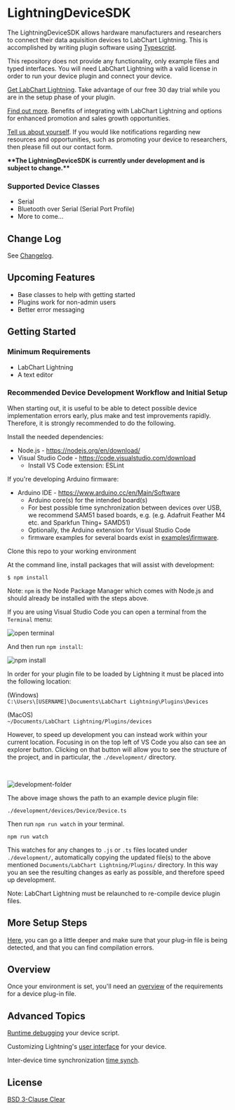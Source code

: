# LightningDeviceSDK

The LightningDeviceSDK allows hardware manufacturers and researchers to connect their data aquisition devices to LabChart Lightning. This is accomplished by writing plugin software using [Typescript](https://www.typescriptlang.org/).

This repository does not provide any functionality, only example files and typed interfaces. You will need LabChart Lightning with a valid license in order to run your device plugin and connect your device.

[Get LabChart Lightning](https://go.adinstruments.com/integrationLCLtrial). Take advantage of our free 30 day trial while you are in the setup phase of your plugin.

[Find out more](https://go.adinstruments.com/LCLIntegrationCWS). Benefits of integrating with LabChart Lightning and options for enhanced promotion and sales growth opportunities.

[Tell us about yourself](https://go.adinstruments.com/l/21302/2020-09-17/5qnltg). If you would like notifications regarding new resources and opportunities, such as promoting your device to researchers, then please fill out our contact form.

**\*\*The LightningDeviceSDK is currently under development and is subject to change.\*\***

### Supported Device Classes

-  Serial
-  Bluetooth over Serial (Serial Port Profile)
-  More to come...

## Change Log

See [Changelog](CHANGELOG.md).

## Upcoming Features

-  Base classes to help with getting started
-  Plugins work for non-admin users
-  Better error messaging

## Getting Started

### Minimum Requirements

-  LabChart Lightning
-  A text editor

### Recommended Device Development Workflow and Initial Setup

When starting out, it is useful to be able to detect possible device implementation errors early, plus make and test improvements rapidly. Therefore, it is strongly recommended to do the following.

Install the needed dependencies:

-  Node.js - https://nodejs.org/en/download/
-  Visual Studio Code - https://code.visualstudio.com/download
   -  Install VS Code extension: ESLint

If you're developing Arduino firmware:

-  Arduino IDE - https://www.arduino.cc/en/Main/Software
   -  Arduino core(s) for the intended board(s)
   -  For best possible time synchronization between devices over USB, we recommend SAM51 based boards, e.g. (e.g. Adafruit Feather M4 etc. and Sparkfun Thing+ SAMD51)
   -  Optionally, the Arduino extension for Visual Studio Code
   -  firmware examples for several boards exist in [examples\firmware](examples\firmware).

Clone this repo to your working environment

At the command line, install packages that will assist with development:

```
$ npm install
```

Note: `npm` is the Node Package Manager which comes with Node.js and should already be installed with the steps above.

If you are using Visual Studio Code you can open a terminal from the `Terminal` menu:

![open terminal](images/open-terminal.png)

And then run `npm install`:

![npm install](images/npm-install.png)

<!--
If you want images to work on a non-master branch then you need a full url

![npm install](https://github.com/adinstruments/LightningDeviceSDK/blob/update-readme/images/npm-install.PNG) -->

In order for your plugin file to be loaded by Lightning it must be placed into the following location:

(Windows)  
`C:\Users\[USERNAME]\Documents\LabChart Lightning\Plugins\Devices`

(MacOS)  
`~/Documents/LabChart Lightning/Plugins/devices`

However, to speed up development you can instead work within your current location. Focusing in on the top left of VS Code you also can see an explorer button. Clicking on that button will allow you to see the structure of the project, and in particular, the `./development/` directory.

<br/>

![development-folder](images/development-folder.png)

The above image shows the path to an example device plugin file:

`./development/devices/Device/Device.ts`

Then run `npm run watch` in your terminal.

```
npm run watch
```

This watches for any changes to `.js` or `.ts` files located under `./development/`, automatically copying the updated file(s) to the above mentioned `Documents/LabChart Lightning/Plugins/` directory. In this way you an see the resulting changes as early as possible, and therefore speed up development.

Note: LabChart Lightning must be relaunched to re-compile device plugin files.

## More Setup Steps

[Here](SETUP.md), you can go a little deeper and make sure that your plug-in file is being detected, and that you can find compilation errors.

## Overview

Once your environment is set, you'll need an [overview](OVERVIEW.md) of the requirements for a device plug-in file.

## Advanced Topics

[Runtime debugging](DEBUGGING.md) your device script.

Customizing Lightning's [user interface](DEVICE-UI.md) for your device.

Inter-device time synchronization [time synch](TIME-SYNCH.md).

## License

[BSD 3-Clause Clear](LICENSE)
